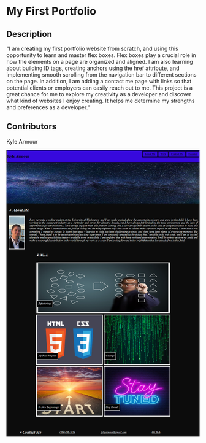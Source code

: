 # My First Portfolio

## Description

"I am creating my first portfolio website from scratch, and using this opportunity to learn and master flex boxes. Flex boxes play a crucial role in how the elements on a page are organized and aligned. I am also learning about building ID tags, creating anchors using the href attribute, and implementing smooth scrolling from the navigation bar to different sections on the page. In addition, I am adding a contact me page with links so that potential clients or employers can easily reach out to me. This project is a great chance for me to explore my creativity as a developer and discover what kind of websites I enjoy creating. It helps me determine my strengths and preferences as a developer."

## Contributors

Kyle Armour

![Screenshot of my website](assets\FINAL.png)